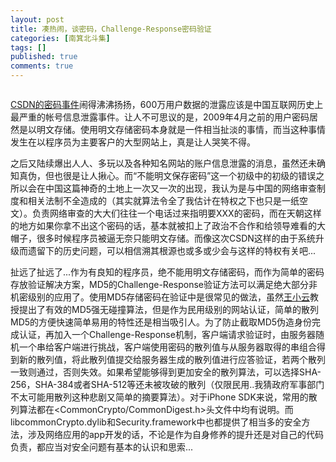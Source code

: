 ```yaml
---
layout: post
title: 凑热闹，谈密码，Challenge-Response密码验证
categories: [南箕北斗集]
tags: []
published: true
comments: true
---
```

<a href="http://www.onevcat.com/wp-content/uploads/2011/12/6593637_190517116457_2.jpg"><img title="6593637_190517116457_2" src="http://www.onevcat.com/wp-content/uploads/2011/12/6593637_190517116457_2-e1324556385859.jpg" alt=""/></a>

<a href="http://news.csdn.net/a/20111221/309505.html">CSDN的密码事件</a>闹得沸沸扬扬，600万用户数据的泄露应该是中国互联网历史上最严重的帐号信息泄露事件。让人不可思议的是，2009年4月之前的用户密码居然是以明文存储。使用明文存储密码本身就是一件相当扯淡的事情，而当这种事情发生在以程序员为主要客户的大型网站上，真是让人哭笑不得。

之后又陆续爆出人人、多玩以及各种知名网站的账户信息泄露的消息，虽然还未确知真伪，但也很是让人揪心。而“不能明文保存密码”这一个初级中的初级的错误之所以会在中国这篇神奇的土地上一次又一次的出现，我认为是与中国的网络审查制度和相关法制不全造成的（其实就算法令全了我估计在特权之下也只是一纸空文）。负责网络审查的大大们往往一个电话过来指明要XXX的密码，而在天朝这样的地方如果你拿不出这个密码的话，基本就被扣上了政治不合作和给领导难看的大帽子，很多时候程序员被逼无奈只能明文存储。而像这次CSDN这样的由于系统升级而遗留下的历史问题，可以相信溯其根源也或多或少会与这样的特权有关吧...

扯远了扯远了...作为有良知的程序员，绝不能用明文存储密码，而作为简单的密码存放验证解决方案，MD5的Challenge-Response验证方法可以满足绝大部分非机密级别的应用了。使用MD5存储密码在验证中是很常见的做法，虽然<a href="http://baike.baidu.com/view/350813.htm#2">王小云</a>教授提出了有效的MD5强无碰撞算法，但是作为民用级别的网站认证，简单的散列MD5的方便快速简单易用的特性还是相当吸引人。为了防止截取MD5伪造身份完成认证，再加入一个Challenge-Response机制，客户端请求验证时，由服务器随机一个串给客户端进行挑战，客户端使用密码的散列值与从服务器取得的串组合得到新的散列值，将此散列值提交给服务器生成的散列值进行应答验证，若两个散列一致则通过，否则失效。如果希望能够得到更加安全的散列算法，可以选择SHA-256，SHA-384或者SHA-512等还未被攻破的散列（仅限民用..我猜政府军事部门不太可能用散列这种悲剧又简单的摘要算法）。对于iPhone SDK来说，常用的散列算法都在<CommonCrypto/CommonDigest.h>头文件中均有说明。而libcommonCrypto.dylib和Security.framework中也都提供了相当多的安全方法，涉及网络应用的app开发的话，不论是作为自身修养的提升还是对自己的代码负责，都应当对安全问题有基本的认识和思索...
